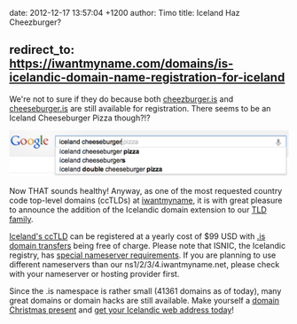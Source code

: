 date: 2012-12-17 13:57:04 +1200
author: Timo
title: Iceland Haz Cheezburger?


redirect_to: https://iwantmyname.com/domains/is-icelandic-domain-name-registration-for-iceland
----

We're not to sure if they do because both [cheezburger.is](https://iwantmyname.com/search?domain=cheezburger.is&hideUnavailable=false) and [cheeseburger.is](https://iwantmyname.com/search?domain=cheeseburger.is&hideUnavailable=false) are still available for registration. There seems to be an Iceland Cheeseburger Pizza though?!?

![iceland-cheezburger.png](/media/2012-12-17-iceland-cheezburger.png)

Now THAT sounds healthy! Anyway, as one of the most requested country code top-level domains (ccTLDs) at [iwantmyname](https://iwantmyname.com), it is with great pleasure to announce the addition of the Icelandic domain extension to our [TLD family](https://iwantmyname.com/domains/domain-name-registration-list-of-extensions).

[Iceland's ccTLD](https://iwantmyname.com/domains/is-icelandic-domain-name-registration-for-iceland) can be registered at a yearly cost of $99 USD with [.is domain transfers](https://iwantmyname.com/domains/is-domain-registrar-transfer-iceland) being free of charge. Please note that ISNIC, the Icelandic registry, has [special nameserver requirements](http://www.isnic.is/en/host/req). If you are planning to use different nameservers than our ns1/2/3/4.iwantmyname.net, please check with your nameserver or hosting provider first.

Since the .is namespace is rather small (41361 domains as of today), many great domains or domain hacks are still available. Make yourself a [domain Christmas present](https://iwantmyname.com/personal-domain-gift) and [get your Icelandic web address today](https://iwantmyname.com/domains/is-icelandic-domain-name-registration-for-iceland)!

